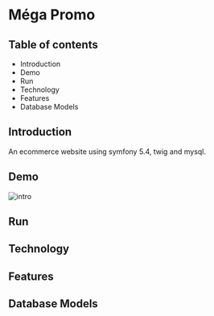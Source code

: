 <h1>Méga Promo</h1>
    <h2>Table of contents</h2>
    <ul>
        <li>Introduction</li>
        <li>Demo</li>
        <li>Run</li>
        <li>Technology</li>
        <li>Features</li>
        <li>Database Models</li>
    </ul>

<h2>Introduction</h2>

An ecommerce website using symfony 5.4, twig and mysql.

<h2>Demo</h2>

![intro](https://user-images.githubusercontent.com/91179295/155222557-313d9454-8c1d-404a-872e-19b8628d26c3.PNG)

<h2>Run</h2>
<h2>Technology</h2>
<h2>Features</h2>
<h2>Database Models</h2>


